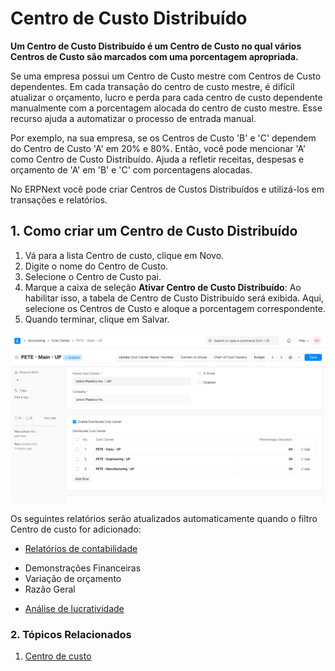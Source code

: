 # Centro de Custo Distribuído


**Um Centro de Custo Distribuído é um Centro de Custo no qual vários Centros de Custo são marcados com uma porcentagem apropriada.**


Se uma empresa possui um Centro de Custo mestre com Centros de Custo dependentes. Em cada transação do centro de custo mestre, é difícil atualizar o orçamento, lucro e perda para cada centro de custo dependente manualmente com a porcentagem alocada do centro de custo mestre. Esse recurso ajuda a automatizar o processo de entrada manual.


Por exemplo, na sua empresa, se os Centros de Custo 'B' e 'C' dependem do Centro de Custo 'A' em 20% e 80%. Então, você pode mencionar 'A' como Centro de Custo Distribuído. Ajuda a refletir receitas, despesas e orçamento de 'A' em 'B' e 'C' com porcentagens alocadas.


No ERPNext você pode criar Centros de Custos Distribuídos e utilizá-los em transações e relatórios.


## 1. Como criar um Centro de Custo Distribuído


1. Vá para a lista Centro de custo, clique em Novo.
2. Digite o nome do Centro de Custo.
3. Selecione o Centro de Custo pai.
4. Marque a caixa de seleção **Ativar Centro de Custo Distribuído**: Ao habilitar isso, a tabela de Centro de Custo Distribuído será exibida. Aqui, selecione os Centros de Custo e aloque a porcentagem correspondente.
5. Quando terminar, clique em Salvar.


![Centro de custo distribuído](/files/distributed-cost-centers.png)


Os seguintes relatórios serão atualizados automaticamente quando o filtro Centro de custo for adicionado:


* [Relatórios de contabilidade](/docs/v13/user/manual/en/accounts/accounting-reports)
+ Demonstrações Financeiras
+ Variação de orçamento
+ Razão Geral
* [Análise de lucratividade](/docs/v13/user/manual/en/accounts/articles/tracking-project-profitability-using-cost-center)


### 2. Tópicos Relacionados


1. [Centro de custo](/docs/v13/user/manual/en/accounts/cost-center)
